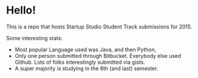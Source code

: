# Hello!
This is a repo that hosts Startup Studio Student Track submissions for 2015.

Some interesting stats:
- Most popular Language used was Java, and then Python, 
- Only one person submitted through Bitbucket. Everybody else used Github. Lots of folks interestingly submitted via gists.
- A super majority is studying in the 8th (and last) semester.
